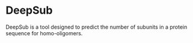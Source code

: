 # DeepSub
DeepSub is a tool designed to predict the number of subunits in a protein sequence for homo-oligomers.
